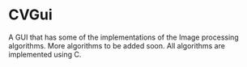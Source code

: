 # CVGui
A GUI that has some of the implementations of the Image processing algorithms. More algorithms to be added soon. All algorithms are implemented using C.
